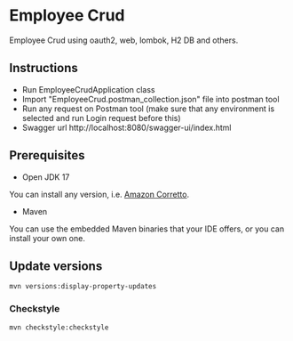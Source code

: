 # Employee Crud
Employee Crud using oauth2, web, lombok, H2 DB and others.

## Instructions
- Run EmployeeCrudApplication class
- Import "EmployeeCrud.postman_collection.json" file into postman tool
- Run any request on Postman tool (make sure that any environment is selected and run Login request before this)
- Swagger url http://localhost:8080/swagger-ui/index.html

## Prerequisites
- Open JDK 17

You can install any version, i.e. [Amazon Corretto](https://docs.aws.amazon.com/corretto/latest/corretto-17-ug/downloads-list.html).

- Maven

You can use the embedded Maven binaries that your IDE offers, or you can install your own one.

## Update versions
```
mvn versions:display-property-updates 
```

### Checkstyle 
```
mvn checkstyle:checkstyle
```
